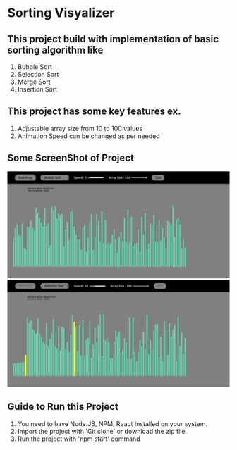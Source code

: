# Sorting Visyalizer
## This project build with implementation of basic sorting algorithm like
1. Bubble Sort
2. Selection Sort
3. Merge Sort
4. Insertion Sort

## This project has some key features ex.
1. Adjustable array size from 10 to 100 values
2. Animation Speed can be changed as per needed

## Some ScreenShot of Project
![This is an Image](./public/p1.png)
![This is an Image](./public/P2.png)

## Guide to Run this Project
1. You need to have Node.JS, NPM, React Installed on your system.
2. Import the project with 'Git clone' or download the zip file. 
3. Run the project with 'npm start' command
